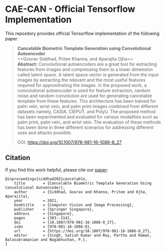 # CAE-CAN - Official Tensorflow Implementation

This repository provides official Tensorflow implementation of the following paper:

> **Cancelable Biometric Template Generation using Convolutional Autoencoder**<br>==Gourav Siddhad, Pritee Khanna, and Aparajita Ojha==<br>**Abstract:** Convolutional autoencoders are a great tool for extracting features from images and compressing them to a lower dimension called latent space. A latent space vector is generated from the input images by extracting  the relevant and the most useful features required for approximating the images. In the proposed work, a convolutional autoencoder is used for  feature extraction, random noise and random convolution are used for  generating cancelable template from these features. This architecture  has been trained for palm vein, wrist vein, and palm print images  combined from different datasets namely, CASIA, CIEPUT, and PolyU. The  proposed method has been experimented and evaluated for various  modalities such as palm print, palm vein, and wrist vein. The evaluation of these methods has been done in three different scenarios for  addressing different uses and attacks possible.<br>
>
> DOI: https://doi.org/10.1007/978-981-16-1086-8_27

## Citation

If you find this work helpful, please cite our [paper](https://doi.org/10.1007/978-981-16-1086-8_27):

```
@inproceedings{siddhad2021cancelable,
	title        = {Cancelable Biometric Template Generation Using Convolutional Autoencoder},
	author       = {Siddhad, Gourav and Khanna, Pritee and Ojha, Aparajita},
	year         = 2021,
	booktitle    = {Computer Vision and Image Processing},
	publisher    = {Springer Singapore},
	address      = {Singapore},
	pages        = {303--314},
	doi          = {10.1007/978-981-16-1086-8_27},
	isbn         = {978-981-16-1086-8},
	url          = {https://doi.org/10.1007/978-981-16-1086-8_27},
	editor       = {Singh, Satish Kumar and Roy, Partha and Raman, Balasubramanian and Nagabhushan, P.},
}
```


